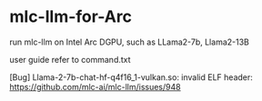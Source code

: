 # mlc-llm-for-Arc
run mlc-llm on Intel Arc DGPU, such as LLama2-7b, Llama2-13B

user guide refer to command.txt

[Bug] Llama-2-7b-chat-hf-q4f16_1-vulkan.so: invalid ELF header:
https://github.com/mlc-ai/mlc-llm/issues/948
